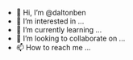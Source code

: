 - 👋 Hi, I’m @daltonben
- 👀 I’m interested in ...
- 🌱 I’m currently learning ...
- 💞️ I’m looking to collaborate on ...
- 📫 How to reach me ...

<!---
daltonben/daltonben is a ✨ special ✨ repository because its `README.md` (this file) appears on your GitHub profile.
You can click the Preview link to take a look at your changes.
--->
